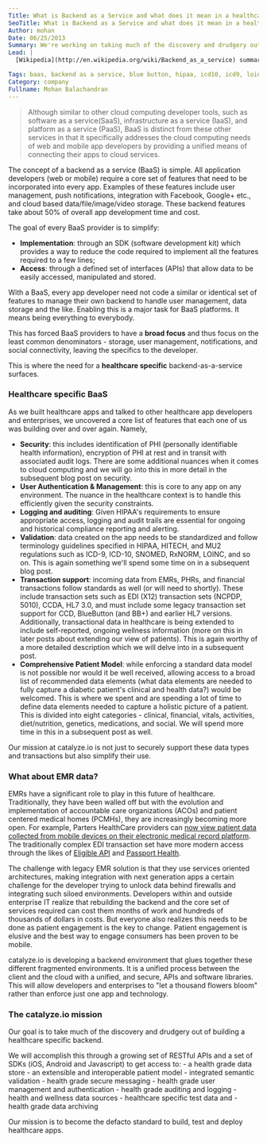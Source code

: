 ```yaml
---
Title: What is Backend as a Service and what does it mean in a healthcare context
SeoTitle: What is Backend as a Service and what does it mean in a healthcare context
Author: mohan
Date: 06/25/2013
Summary: We're working on taking much of the discovery and drudgery out of building a healthcare-specific backend.
Lead: |
  [Wikipedia](http://en.wikipedia.org/wiki/Backend_as_a_service) summarizes it best (as always)

Tags: baas, backend as a service, blue button, hipaa, icd10, icd9, loinc, rxnorm
Category: company
Fullname: Mohan Balachandran
---
```

> Although similar to other cloud computing developer tools, such as software as a service(SaaS), infrastructure as a service (IaaS), and platform as a service (PaaS), BaaS is distinct from these other services in that it specifically addresses the cloud computing needs of web and mobile app developers by providing a unified means of connecting their apps to cloud services.

The concept of a backend as a service (BaaS) is simple. All application developers (web or mobile) require a core set of features that need to be incorporated into every app. Examples of these features include user management, push notifications, integration with Facebook, Google+ etc., and cloud based data/file/image/video storage. These backend features take about 50% of overall app development time and cost.

The goal of every BaaS provider is to simplify:

- **Implementation**: through an SDK (software development kit) which provides a way to reduce the code required to implement all the features required to a few lines;
- **Access**: through a defined set of interfaces (APIs) that allow data to be easily accessed, manipulated and stored.

With a BaaS, every app developer need not code a similar or identical set of features to manage their own backend to handle user management, data storage and the like. Enabling this is a major task for BaaS platforms. It means being everything to everybody.

This has forced BaaS providers to have a **broad focus** and thus focus on the least common denominators - storage, user management, notifications, and social connectivity, leaving the specifics to the developer.

This is where the need for a **healthcare specific** backend-as-a-service surfaces.

### Healthcare specific BaaS

As we built healthcare apps and talked to other healthcare app developers and enterprises, we uncovered a core list of features that each one of us was building over and over again. Namely,

- **Security**: this includes identification of PHI (personally identifiable health information), encryption of PHI at rest and in transit with associated audit logs. There are some additional nuances when it comes to cloud computing and we will go into this in more detail in the subsequent blog post on security.
- **User Authentication & Management**: this is core to any app on any environment. The nuance in the healthcare context is to handle this efficiently given the security constraints.
- **Logging and auditing**: Given HIPAA's requirements to ensure appropriate access, logging and audit trails are essential for ongoing and historical compliance reporting and alerting.
- **Validation**: data created on the app needs to be standardized and follow terminology guidelines specified in HIPAA, HITECH, and MU2 regulations such as ICD-9, ICD-10, SNOMED, RxNORM, LOINC, and so on. This is again something we'll spend some time on in a subsequent blog post.
- **Transaction support**: incoming data from EMRs, PHRs, and financial transactions follow standards as well (or will need to shortly). These include transaction sets such as EDI (X12) transaction sets (NCPDP, 5010), CCDA, HL7 3.0, and must include some legacy transaction set support for CCD, BlueButton (and BB+) and earlier HL7 versions. Additionally, transactional data in healthcare is being extended to include self-reported, ongoing wellness information (more on this in later posts about extending our view of patients). This is again worthy of a more detailed description which we will delve into in a subsequent post.
- **Comprehensive Patient Model**: while enforcing a standard data model is not possible nor would it be well received, allowing access to a broad list of recommended data elements (what data elements are needed to fully capture a diabetic patient's clinical and health data?) would be welcomed. This is where we spent and are spending a lot of time to define data elements needed to capture a holistic picture of a patient. This is divided into eight categories - clinical, financial, vitals, activities, diet/nutrition, genetics, medications, and social. We will spend more time in this in a subsequent post as well.

Our mission at catalyze.io is not just to securely support these data types and transactions but also simplify their use.

### What about EMR data?

EMRs have a significant role to play in this future of healthcare. Traditionally, they have been walled off but with the evolution and implementation of accountable care organizations (ACOs) and patient centered medical homes (PCMHs), they are increasingly becoming more open. For example, Parters HealthCare providers can [now view patient data collected from mobile devices on their electronic medical record platform](http://www.healthcareitnews.com/news/partners-sends-mobile-data-emr). The traditionally complex EDI transaction set have more modern access through the likes of [Eligible API](https://www.eligibleapi.com/) and [Passport Health](http://www.passporthealth.com/index.aspx).

The challenge with legacy EMR solution is that they use services oriented architectures, making integration with next generation apps a certain challenge for the developer trying to unlock data behind firewalls and integrating such siloed environments. Developers within and outside enterprise IT realize that rebuilding the backend and the core set of services required can cost them months of work and hundreds of thousands of dollars in costs. But everyone also realizes this needs to be done as patient engagement is the key to change. Patient engagement is elusive and the best way to engage consumers has been proven to be mobile.

catalyze.io is developing a backend environment that glues together these different fragmented environments. It is a unified process between the client and the cloud with a unified, and secure, APIs and software libraries. This will allow developers and enterprises to "let a thousand flowers bloom" rather than enforce just one app and technology.

### The catalyze.io mission

Our goal is to take much of the discovery and drudgery out of building a healthcare specific backend.

We will accomplish this through a growing set of RESTful APIs and a set of SDKs (iOS, Android and Javascript) to get access to: - a health grade data store - an extensible and interoperable patient model - integrated semantic validation - health grade secure messaging - health grade user management and authentication - health grade auditing and logging - health and wellness data sources - healthcare specific test data and - health grade data archiving

Our mission is to become the defacto standard to build, test and deploy healthcare apps.

